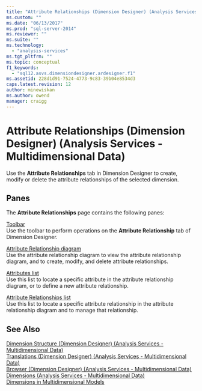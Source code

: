 ```yaml
---
title: "Attribute Relationships (Dimension Designer) (Analysis Services - Multidimensional Data) | Microsoft Docs"
ms.custom: ""
ms.date: "06/13/2017"
ms.prod: "sql-server-2014"
ms.reviewer: ""
ms.suite: ""
ms.technology: 
  - "analysis-services"
ms.tgt_pltfrm: ""
ms.topic: conceptual
f1_keywords: 
  - "sql12.asvs.dimensiondesigner.ardesigner.f1"
ms.assetid: 228d1d91-7524-4773-9c83-39b04e8534d3
caps.latest.revision: 12
author: minewiskan
ms.author: owend
manager: craigg
---
```

# Attribute Relationships (Dimension Designer) (Analysis Services - Multidimensional Data)
  Use the **Attribute Relationships** tab in Dimension Designer to create, modify or delete the attribute relationships of the selected dimension.  
  
## Panes  
 The **Attribute Relationships** page contains the following panes:  
  
 [Toolbar](toolbar-attribute-relationship-dimension-designer-analysis-services-multidimensional-data.md)  
 Use the toolbar to perform operations on the **Attribute Relationship** tab of Dimension Designer.  
  
 [Attribute Relationship diagram](attribute-relationship-diagram-analysis-services-multidimensional-data.md)  
 Use the attribute relationship diagram to view the attribute relationship diagram, and to create, modify, and delete attribute relationships.  
  
 [Attributes list](attributes-designer-tab-dimension-designer-analysis-services-multidimensional-data.md)  
 Use this list to locate a specific attribute in the attribute relationship diagram, or to define a new attribute relationship.  
  
 [Attribute Relationships list](attribute-relationships-designer-tab-dimension-designer-analysis-services-multidimensional-data.md)  
 Use this list to locate a specific attribute relationship in the attribute relationship diagram and to manage that relationship.  
  
## See Also  
 [Dimension Structure &#40;Dimension Designer&#41; &#40;Analysis Services - Multidimensional Data&#41;](dimension-structure-dimension-designer-analysis-services-multidimensional-data.md)   
 [Translations &#40;Dimension Designer&#41; &#40;Analysis Services - Multidimensional Data&#41;](translations-dimension-designer-analysis-services-multidimensional-data.md)   
 [Browser &#40;Dimension Designer&#41; &#40;Analysis Services - Multidimensional Data&#41;](browser-dimension-designer-analysis-services-multidimensional-data.md)   
 [Dimensions &#40;Analysis Services - Multidimensional Data&#41;](multidimensional-models-olap-logical-dimension-objects/dimensions-analysis-services-multidimensional-data.md)   
 [Dimensions in Multidimensional Models](multidimensional-models/dimensions-in-multidimensional-models.md)  
  
  
